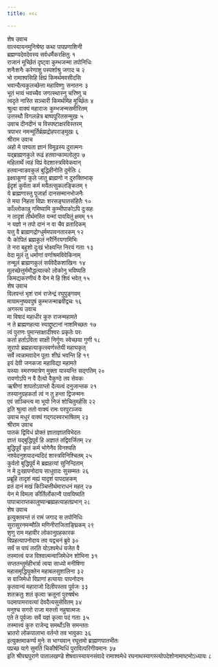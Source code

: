 ```yaml
---
title: ००८

---
```

शेष उवाच  
वात्स्यायनमुनिश्रेष्ठ कथा पापप्रणाशिनी  
ब्रह्मण्यदेवदेवस्य सर्वधर्मैकरक्षितुः १  
राजानं मूर्च्छितं दृष्ट्वा कुम्भजन्मा तपोनिधिः  
शनैःशनैः करेणाशु पस्पर्शाश्रु जगाद च २  
भो रामाश्वसिहि क्षिप्रं किमर्थमवसीदसि  
भवान्दैत्यकुलच्छेत्ता महाविष्णुः सनातनः ३  
भूतं भव्यं भवच्चैव जगत्स्थास्नु चरिष्णु च  
त्वदृते नास्ति सञ्चारी किमर्थमिह मूर्च्छितः ४  
श्रुत्वा वाक्यं महाराजः कुम्भजन्मसमीरितम्  
उत्तस्थौ विगलन्नेत्र बाष्पपूरितसन्मुखः ५  
उवाच दीनदीनं च विस्पष्टाक्षरविस्तरम्  
त्रपाभर नमन्मूर्तिर्ब्रह्मद्रोहपराङ्मुखः ६  
श्रीराम उवाच  
अहो मे पश्यता ज्ञानं विमूढस्य दुरात्मनः  
यद्ब्राह्मणकुले रूढं हतवान्कामलोलुपः ७  
महिलार्थे त्वहं विप्रं वेदशास्त्रविवेकवान्  
हतवान्वाडवकुलं बुद्धिहीनोति दुर्मतिः ८  
इक्ष्वाकूणां कुले जातु ब्राह्मणो न दुरुक्तिभाक्  
ईदृशं कुर्वता कर्म मयैतत्सुकलङ्कितम् ९  
ये ब्राह्मणास्तु पूजार्हा दानसम्मानभोजनैः  
ते मया निहता विप्राः शरसङ्घातसंहितैः १०  
काँल्लोकान्नु गमिष्यामि कुम्भीपाकोऽपि दुःसहः  
न तादृशं तीर्थमस्ति यन्मां पावयितुं क्षमम् ११  
न यज्ञो न तपो दानं न वा चैव व्रतादिकम्  
यत्तु वै ब्राह्मणद्रोग्धुर्ममपावनतारकम् १२  
यैः कोपितं ब्रह्मकुलं नरैर्निरयगामिभिः  
ते नरा बहुशो दुःखं भोक्ष्यन्ति निरयं गताः १३  
वेदा मूलं तु धर्माणां वर्णाश्रमविवेकिनाम्  
तन्मूलं ब्राह्मणकुलं सर्ववेदैकशाखिनः १४  
मूलच्छेत्तुर्ममौद्धत्यात्को लोकोनु भविष्यति  
किमद्यकरणीयं वै येन मे हि शिवं भवेत् १५  
शेष उवाच  
विलपन्तं भृशं रामं राजेन्द्रं रघुपुङ्गवम्  
मायामनुष्यवपुषं कुम्भजन्माब्रवीद्वचः १६  
अगस्त्य उवाच  
मा विषादं महाधीर कुरु राजन्महामते  
न ते ब्राह्मणहत्या स्याद्दुष्टानां नाशमिच्छतः १७  
त्वं पुराणः पुमान्साक्षादीश्वरः प्रकृतेः परः  
कर्ता हर्ताऽविता साक्षी निर्गुणः स्वेच्छया गुणी १८  
सुरापो ब्रह्महत्याकृत्स्वर्णस्तेयी महाघकृत्  
सर्वे त्वन्नामवादेन पूताः शीघ्रं भवन्ति हि १९  
इयं देवी जनकजा महाविद्या महामते  
यस्याः स्मरणमात्रेण मुक्ता यास्यन्ति सद्गतिम् २०  
रावणोऽपि न वै दैत्यो वैकुण्ठे तव सेवकः  
ऋषीणां शापतोऽवाप्तो दैत्यत्वं दनुजान्तक २१  
तस्यानुग्रहकर्ता त्वं न तु हन्ता द्विजन्मनः  
एवं सञ्चिन्त्य मा भूयो निजं शोचितुमर्हसि २२  
इति श्रुत्वा ततो वाक्यं रामः परपुरञ्जयः  
उवाच मधुरं वाक्यं गद्गदस्वरभाषितम् २३  
श्रीराम उवाच  
पातकं द्विविधं प्रोक्तं ज्ञाताज्ञातविभेदतः  
ज्ञातं यद्बुद्धिपूर्वं हि अज्ञातं तद्विवर्जितम् २४  
बुद्धिपूर्वं कृतं कर्म भोगेनैव विनश्यति  
नश्येदनुशयादन्यदिदं शास्त्रविनिश्चितम् २५  
कुर्वतो बुद्धिपूर्वं मे ब्रह्महत्यां सुनिन्दिताम्  
न मे दुःखापनोदाय साधुवादः सुसम्मतः २६  
प्रब्रूहि तादृशं मह्यं यादृशं पापदाहकम्  
व्रतं दानं मखं किञ्चित्तीर्थमाराधनं महत् २७  
येन मे विमला कीर्तिर्लोकान्वै पावयिष्यति  
पापाचाराप्तकालुष्यान्ब्रह्महत्याहतप्रभान् २८  
शेष उवाच  
इत्युक्तवन्तं तं रामं जगाद स तपोनिधिः  
सुरासुरनमन्मौलि मणिनीराजिताङ्घ्रिकम् २९  
शृणु राम महावीर लोकानुग्रहकारक  
विप्रहत्यापनोदाय तव यद्वचनं ब्रुवे ३०  
सर्वं स पापं तरति योऽश्वमेधं यजेत वै  
तस्मात्त्वं यज विश्वात्मन्वाजिमेधेन शोभिना ३१  
सप्ततन्तुर्महीभर्त्रा त्वया साध्यो मनीषिणा  
महासमृद्धियुक्तेन महाबलसुशालिना ३२  
स वाजिमेधो विप्राणां हत्यायाः पापनोदनः  
कृतवान्यं महाराजो दिलीपस्तव पूर्वजः ३३  
शतक्रतुः शतं कृत्वा क्रतूनां पुरुषर्षभः  
पदमापामरावत्यां देवदैत्यसुसेवितम् ३४  
मनुश्च सगरो राजा मरुत्तो नहुषात्मजः  
एते ते पूर्वजाः सर्वे यज्ञं कृत्वा पदं गताः ३५  
तस्मात्त्वं कुरु राजेन्द्र समर्थोऽसि समन्ततः  
भ्रातरो लोकपालाभा वर्तन्ते तव भावुकाः ३६  
इत्युक्तमाकर्ण्य मुनेः स भाग्यवान् रघूत्तमो ब्राह्मणघातभीतः  
पप्रच्छ यागे सुमतिं चिकीर्षन्विधिं पुरावित्परिगीयमानः ३७  
इति श्रीपद्मपुराणे पातालखण्डे शेषवात्स्यायनसंवादे रामाश्वमेधे रघनाथस्यागस्त्योपदेशोनामाष्टमोऽध्यायः ८